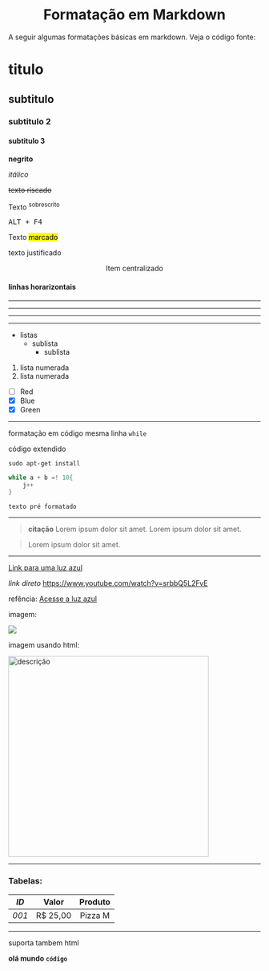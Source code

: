 # <center>**Formatação em Markdown**
A seguir algumas formatações básicas em markdown. Veja o código fonte:
#
# titulo
## subtitulo
### subtitulo 2
#### subtitulo 3

**negrito**

*itálico*

~~texto riscado~~

Texto <sup>sobrescrito</sup>

<kbd>ALT + F4</kbd>

Texto <mark>marcado</mark>

<p align="justify"> texto justificado </p>

<center>Item centralizado</center>

#### linhas horarizontais
---
***
___

***
- listas
  - sublista
    - sublista

1. lista numerada
2. lista numerada

- [ ] Red
- [x] Blue
- [x] Green
***
formatação em código mesma linha `while`

código extendido
```console
sudo apt-get install
```

```c
while a + b =! 10{
    j++
}
```

    texto pré formatado
***
> **citação** Lorem ipsum dolor sit amet.
> Lorem ipsum dolor sit amet.

> Lorem ipsum dolor sit amet.
***
[Link para uma luz azul](https://www.youtube.com/watch?v=srbbQ5L2FvE)

*link direto* https://www.youtube.com/watch?v=srbbQ5L2FvE

refência: [Acesse a luz azul][link-luzAzul]


[link-luzAzul]: https://www.youtube.com/watch?v=srbbQ5L2FvE

imagem:

![](https://starecat.com/content/wp-content/uploads/die-for-the-first-time-dark-souls-achievement-dog-doge-meme.jpg)

imagem usando html:

<img src="https://starecat.com/content/wp-content/uploads/die-for-the-first-time-dark-souls-achievement-dog-doge-meme.jpg" alt="descrição" style="400px; width:400px;"/>

***

### Tabelas:
|*ID*|Valor|Produto|
|:-:|:-:|:-:|
|*001*|R$ 25,00| Pizza M|
---

suporta tambem html

<b> olá mundo `código`<b>
